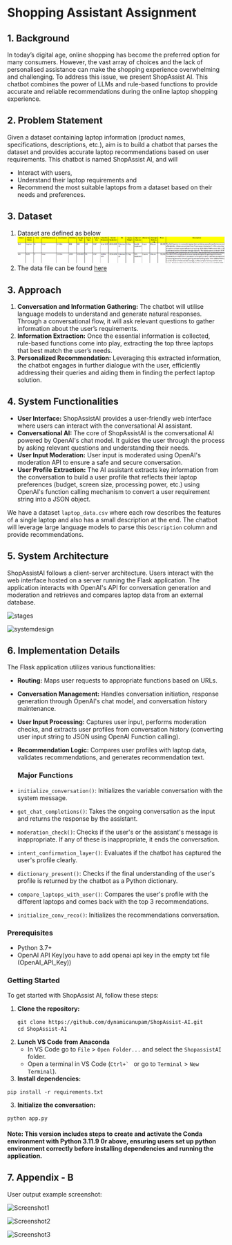 # Shopping Assistant Assignment

## 1. Background

In today’s digital age, online shopping has become the preferred option for many consumers. However, the vast array of
choices and the lack of personalised assistance can make the shopping experience overwhelming and challenging. To
address this issue, we present ShopAssist AI. This chatbot combines the power of LLMs and rule-based functions to
provide accurate and reliable recommendations during the online laptop shopping experience.

## 2. Problem Statement

Given a dataset containing laptop information (product names, specifications, descriptions, etc.), aim is to build a
chatbot that
parses the dataset and provides accurate laptop recommendations based on user requirements. This chatbot is named
ShopAssist AI, and will

- Interact with users,
- Understand their laptop requirements and
- Recommend the most suitable laptops from a dataset based on their needs and preferences.

## 3. Dataset

1. Dataset are defined as below
   ![data](images/dataset.png)
2. The data file can be found [here](./laptop_data.csv)

## 3. Approach

1. **Conversation and Information Gathering:** The chatbot will utilise language models to understand and generate
   natural responses. Through a conversational flow, it will ask relevant questions to gather information about the
   user’s requirements.
2. **Information Extraction:** Once the essential information is collected, rule-based functions come into play,
   extracting the top three laptops that best match the user’s needs.
3. **Personalized Recommendation:** Leveraging this extracted information, the chatbot engages in further dialogue with
   the user, efficiently addressing their queries and aiding them in finding the perfect laptop solution.

## 4. System Functionalities

- **User Interface:** ShopAssistAI provides a user-friendly web interface where users can interact with the
  conversational AI assistant.
- **Conversational AI:** The core of ShopAssistAI is the conversational AI powered by OpenAI's chat model. It guides the
  user through the process by asking relevant questions and understanding their needs.
- **User Input Moderation:** User input is moderated using OpenAI's moderation API to ensure a safe and secure
  conversation.
- **User Profile Extraction:** The AI assistant extracts key information from the conversation to build a user profile
  that reflects their laptop preferences (budget, screen size, processing power, etc.) using OpenAI's function calling
  mechanism to convert a user requirement string into a JSON object.

We have a dataset `laptop_data.csv` where each row describes the features of a single laptop and also has a small
description at the end. The chatbot will leverage large language models to parse this `Description` column and provide
recommendations.

## 5. System Architecture

ShopAssistAI follows a client-server architecture. Users interact with the web interface hosted on a server running the
Flask application. The application interacts with OpenAI's API for conversation generation and moderation and retrieves
and compares laptop data from an external database.

![stages](https://github.com/user-attachments/assets/e6e690f5-8bb2-4cf6-9b13-08b7eaee14f9)

![systemdesign](https://github.com/user-attachments/assets/001e9fff-763e-4a54-9cc0-6633021f7ea0)

## 6. Implementation Details

The Flask application utilizes various functionalities:

- **Routing:** Maps user requests to appropriate functions based on URLs.
- **Conversation Management:** Handles conversation initiation, response generation through OpenAI's chat model, and
  conversation history maintenance.
- **User Input Processing:** Captures user input, performs moderation checks, and extracts user profiles from
  conversation history (converting user input string to JSON using OpenAI Function calling).
- **Recommendation Logic:** Compares user profiles with laptop data, validates recommendations, and generates
  recommendation text.

  ### Major Functions
- `initialize_conversation()`: Initializes the variable conversation with the system message.
- `get_chat_completions()`: Takes the ongoing conversation as the input and returns the response by the assistant.
- `moderation_check()`: Checks if the user's or the assistant's message is inappropriate. If any of these is
  inappropriate, it ends the conversation.
- `intent_confirmation_layer()`: Evaluates if the chatbot has captured the user's profile clearly.
- `dictionary_present()`: Checks if the final understanding of the user's profile is returned by the chatbot as a Python
  dictionary.
- `compare_laptops_with_user()`: Compares the user's profile with the different laptops and comes back with the top 3
  recommendations.
- `initialize_conv_reco()`: Initializes the recommendations conversation.

### Prerequisites

- Python 3.7+
- OpenAI API Key(you have to add openai api key in the empty txt file (OpenAI_API_Key))

### Getting Started

To get started with ShopAssist AI, follow these steps:

1. **Clone the repository:**
   ```
   git clone https://github.com/dynamicanupam/ShopAssist-AI.git
   cd ShopAssist-AI
   ```
2. **Lunch VS Code from Anaconda**
    - In VS Code go to `File` > `Open Folder...` and select the `ShopassistAI` folder.
    - Open a terminal in VS Code (``Ctrl+` `` or go to `Terminal` > `New Terminal`).
2. **Install dependencies:**

```   
pip install -r requirements.txt
```

3. **Initialize the conversation:**

```
python app.py
```

#### Note: This version includes steps to create and activate the Conda environment with Python 3.11.9 0r above, ensuring users set up python environment correctly before installing dependencies and running the application.

## 7. Appendix - B

User output example screenshot:

![Screenshot1](images/1_ShopAssistChat.png)

![Screenshot2](images/2_ShopAssistChat.png)

![Screenshot3](images/3_ShopAssistChat.png)

